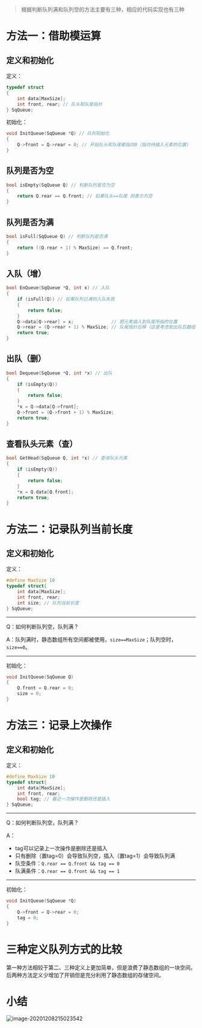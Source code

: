 >   根据判断队列满和队列空的方法主要有三种，相应的代码实现也有三种

# 方法一：借助模运算

## 定义和初始化

定义：

```c
typedef struct
{
    int data[MaxSize];
    int front, rear; // 队头和队尾指针
} SqQueue;
```

初始化：

```c
void InitQueue(SqQueue *Q) // 队列初始化
{
    Q->front = Q->rear = 0; // 开始队头和队尾都指向0（指向待插入元素的位置）
}
```



## 队列是否为空

```c
bool isEmpty(SqQueue Q) // 判断队列是否为空
{
    return Q.rear == Q.front; // 如果队头==队尾 则表示为空
}
```



## 队列是否为满

```c
bool isFull(SqQueue Q) // 判断队列是否满
{
    return ((Q.rear + 1) % MaxSize) == Q.front;
}
```



## 入队（增）

```c
bool EnQueue(SqQueue *Q, int x) // 入队
{
    if (isFull(Q)) // 如果队列已满则入队失败
    {
        return false;
    }
    Q->data[Q->rear] = x;              // 把元素插入到队尾所指的位置
    Q->rear = (Q->rear + 1) % MaxSize; // 队尾指针后移（这里考虑到出队后数组前端产生空间可以继续入队的情况 这种队列叫做循环队列）
    return true;
}
```



## 出队（删）

```c
bool Dequeue(SqQueue *Q, int *x) // 出队
{
    if (isEmpty(Q))
    {
        return false;
    }
    *x = Q->data[Q->front];
    Q->front = (Q->front + 1) % MaxSize;
    return true;
}
```





## 查看队头元素（查）

```c
bool GetHead(SqQueue Q, int *x) // 查询队头元素
{
    if (isEmpty(Q))
    {
        return false;
    }
    *x = Q.data[Q.front];
    return true;
}
```



# 方法二：记录队列当前长度

## 定义和初始化

定义：

```c
#define MaxSize 10
typedef struct{
    int data[MaxSize];
    int front, rear;
    int size; // 队列当前长度
} SqQueue;
```



---

Q：如何判断队列空，队列满？

A：队列满时，静态数组所有空间都被使用，`size==MaxSize`；队列空时，`size==0`。



---

初始化：

```c
void InitQueue(SqQueue Q)
{
    Q.front = Q.rear = 0;
    size = 0;
}    
```





# 方法三：记录上次操作

## 定义和初始化

定义：

```c
#define MaxSize 10
typedef struct{
    int data[MaxSize];
    int front, rear;
    bool tag; // 最近一次操作是删除还是插入
} SqQueue;
```



---

Q：如何判断队列空，队列满？

A：

-   tag可以记录上一次操作是删除还是插入
-   只有删除（置tag=0）会导致队列空，插入（置tag=1）会导致队列满
-   队空条件：`Q.rear == Q.front && tag == 0`
-   队满条件：`Q.rear == Q.front && tag == 1`



---

初始化：

```c
void InitQueue(SqQueue *Q)
{
    Q->front = Q->rear = 0;
	tag = 0;
}    
```



# 三种定义队列方式的比较

第一种方法相较于第二、三种定义上更加简单，但是浪费了静态数组的一块空间。后两种方法定义少增加了开销但是充分利用了静态数组的存储空间。



# 小结

![image-20201208215023542](https://gitee.com/llillz/images/raw/master/image-20201208215023542.png)